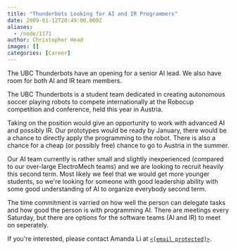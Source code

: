 ```yaml
---
title: "Thunderbots Looking for AI and IR Programmers"
date: 2009-01-12T20:49:00.000Z
aliases:
  - /node/1171
author: Christopher Head
images: []
categories: [Career]
---
```


The UBC Thunderbots have an opening for a senior AI lead. We also have room for both AI and IR team members.

The UBC Thunderbots is a student team dedicated in creating autonomous soccer playing robots to compete internationally at the Robocup competition and conference, held this year in Austria.

Taking on the position would give an opportunity to work with advanced AI and possibly IR. Our prototypes would be ready by January, there would be a chance to directly apply the programming to the robot. There is also a chance for a cheap (or possibly free) chance to go to Austria in the summer.

Our AI team currently is rather small and slightly inexperienced (compared to our over-large ElectroMech teams) and we are looking to recruit heavily this second term. Most likely we feel that we would get more younger students, so we're looking for someone with good leadership ability with some good understanding of AI to organize everybody second term.

The time commitment is varried on how well the person can delegate tasks and how good the person is with programming AI. There are meetings every Saturday, but there are options for the software teams (AI and IR) to meet on seperately.

If you're interested, please contact Amanda Li at [`<[email protected]>`](/cdn-cgi/l/email-protection#07666a666963662964757e7473666b296b6e47606a666e6b2964686a).
